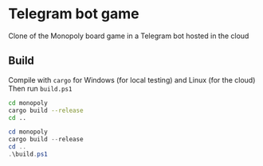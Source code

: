 # Telegram bot game

Clone of the Monopoly board game in a Telegram bot hosted in the cloud

## Build

Compile with `cargo` for Windows (for local testing) and Linux (for the cloud)
Then run `build.ps1`

```bash
cd monopoly
cargo build --release
cd ..
```
```powershell
cd monopoly
cargo build --release
cd ..
.\build.ps1
```
